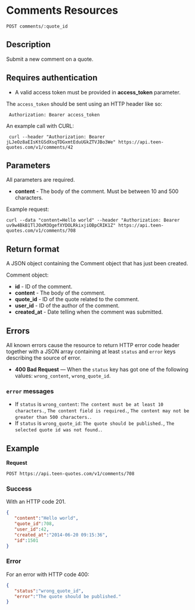 # Comments Resources

    POST comments/:quote_id

## Description
Submit a new comment on a quote.

## Requires authentication
* A valid access token must be provided in **access_token** parameter.

The `access_token` should be sent using an HTTP header like so:

     Authorization: Bearer access_token

An example call with CURL:

     curl --header "Authorization: Bearer jLJeOz8aEIsKtGSdXsqTDGxmtEduUGkZTVJBo3We" https://api.teen-quotes.com/v1/comments/42

## Parameters
All parameters are required.

- **content** - The body of the comment. Must be between 10 and 500 characters.

Example request:

    curl --data "content=Hello world" --header "Authorization: Bearer uv9w4BkB1TlJOxM3OgefXYDOLRkixjiOBpCRIK1Z" https://api.teen-quotes.com/v1/comments/708

## Return format
A JSON object containing the Comment object that has just been created.

Comment object:

- **id** - ID of the comment.
- **content** - The body of the comment.
- **quote_id** - ID of the quote related to the comment.
- **user_id** - ID of the author of the comment.
- **created_at** - Date telling when the comment was submitted.

## Errors
All known errors cause the resource to return HTTP error code header together with a JSON array containing at least `status` and `error` keys describing the source of error.

- **400 Bad Request** — When the `status` key has got one of the following values: `wrong_content`, `wrong_quote_id`.

### `error` messages
- If `status` is `wrong_content`: `The content must be at least 10 characters.`, `The content field is required.`, `The content may not be greater than 500 characters.`.
- If `status` is `wrong_quote_id`: `The quote should be published.`, `The selected quote id was not found.`.

## Example
**Request**

    POST https://api.teen-quotes.com/v1/comments/708

### Success
With an HTTP code 201.
``` json
{
   "content":"Hello world",
   "quote_id":708,
   "user_id":42,
   "created_at":"2014-06-20 09:15:36",
   "id":1501
}
```

### Error
For an error with HTTP code 400:
``` json
{
   "status":"wrong_quote_id",
   "error":"The quote should be published."
}
```